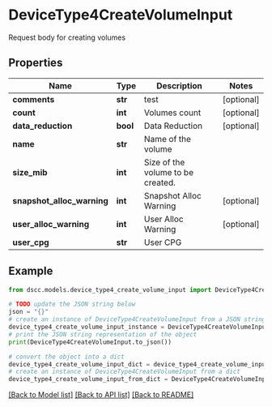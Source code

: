 # DeviceType4CreateVolumeInput

Request body for creating volumes

## Properties

Name | Type | Description | Notes
------------ | ------------- | ------------- | -------------
**comments** | **str** | test | [optional] 
**count** | **int** | Volumes count | [optional] 
**data_reduction** | **bool** | Data Reduction | [optional] 
**name** | **str** | Name of the volume | 
**size_mib** | **int** | Size of the volume to be created. | 
**snapshot_alloc_warning** | **int** | Snapshot Alloc Warning | [optional] 
**user_alloc_warning** | **int** | User Alloc Warning | [optional] 
**user_cpg** | **str** | User CPG | 

## Example

```python
from dscc.models.device_type4_create_volume_input import DeviceType4CreateVolumeInput

# TODO update the JSON string below
json = "{}"
# create an instance of DeviceType4CreateVolumeInput from a JSON string
device_type4_create_volume_input_instance = DeviceType4CreateVolumeInput.from_json(json)
# print the JSON string representation of the object
print(DeviceType4CreateVolumeInput.to_json())

# convert the object into a dict
device_type4_create_volume_input_dict = device_type4_create_volume_input_instance.to_dict()
# create an instance of DeviceType4CreateVolumeInput from a dict
device_type4_create_volume_input_from_dict = DeviceType4CreateVolumeInput.from_dict(device_type4_create_volume_input_dict)
```
[[Back to Model list]](../README.md#documentation-for-models) [[Back to API list]](../README.md#documentation-for-api-endpoints) [[Back to README]](../README.md)



